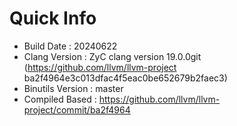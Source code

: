 # Quick Info
* Build Date : 20240622
* Clang Version : ZyC clang version 19.0.0git (https://github.com/llvm/llvm-project ba2f4964e3c013dfac4f5eac0be652679b2faec3)
* Binutils Version : master
* Compiled Based : https://github.com/llvm/llvm-project/commit/ba2f4964

